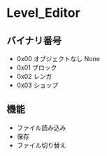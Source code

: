 # Level_Editor

## バイナリ番号
* 0x00 オブジェクトなし None
* 0x01 ブロック
* 0x02 レンガ
* 0x03 ショップ

## 機能
* ファイル読み込み 
* 保存　
* ファイル切り替え




